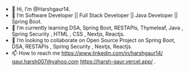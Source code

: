 - 👋 Hi, I’m @Harshgaur14.
- 👀 I’m Software Developer || Full Stack Developer || Java Developer || Spring Boot.
- 🌱 I’m currently learning DSA, Spring Boot, RESTAPIs, Thymeleaf, Java , Spring Security , HTML , CSS , Nextjs, Reactjs.
- 💞️ I’m looking to collaborate on Open Source Project on Spring Boot, DSA, RESTAPIs , Spring Security , Nextjs, Reactjs.
- 📫 How to reach me https://www.linkedin.com/in/harshgaur14/  gaur.harsh007@yahoo.com https://harsh-gaur.vercel.app/ . 

<!---
Harshgaur14/Harshgaur14 is a ✨ special ✨ repository because its `README.md` (this file) appears on your GitHub profile.
You can click the Preview link to take a look at your changes.
--->
